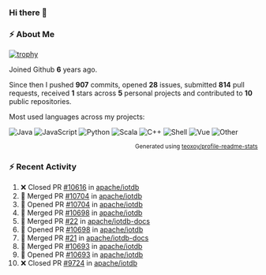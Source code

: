 ### Hi there 👋

### :zap: About Me

[![trophy](https://github-profile-trophy.vercel.app/?username=HTHou&theme=onedark)](https://github.com/ryo-ma/github-profile-trophy)
   
Joined Github **6** years ago.

Since then I pushed **907** commits, opened **28** issues, submitted **814** pull requests, received **1** stars across **5** personal projects and contributed to **10** public repositories.

Most used languages across my projects:

![Java](https://img.shields.io/static/v1?style=flat-square&label=%E2%A0%80&color=555&labelColor=%23b07219&message=Java%EF%B8%B194.4%25)
![JavaScript](https://img.shields.io/static/v1?style=flat-square&label=%E2%A0%80&color=555&labelColor=%23f1e05a&message=JavaScript%EF%B8%B11.4%25)
![Python](https://img.shields.io/static/v1?style=flat-square&label=%E2%A0%80&color=555&labelColor=%233572A5&message=Python%EF%B8%B10.7%25)
![Scala](https://img.shields.io/static/v1?style=flat-square&label=%E2%A0%80&color=555&labelColor=%23c22d40&message=Scala%EF%B8%B10.6%25)
![C++](https://img.shields.io/static/v1?style=flat-square&label=%E2%A0%80&color=555&labelColor=%23f34b7d&message=C%2B%2B%EF%B8%B10.6%25)
![Shell](https://img.shields.io/static/v1?style=flat-square&label=%E2%A0%80&color=555&labelColor=%2389e051&message=Shell%EF%B8%B10.4%25)
![Vue](https://img.shields.io/static/v1?style=flat-square&label=%E2%A0%80&color=555&labelColor=%2341b883&message=Vue%EF%B8%B10.3%25)
![Other](https://img.shields.io/static/v1?style=flat-square&label=%E2%A0%80&color=555&labelColor=%23ededed&message=Other%EF%B8%B11.2%25)

<p align="right"><sub>Generated using <a href="https://github.com/marketplace/actions/profile-readme-stats">teoxoy/profile-readme-stats</a></sub></p>


<!--![](https://github.com/HTHou/HTHou/blob/output/github-contribution-grid-snake.svg)-->

<!--![Haonan Hou's github stats](https://github-readme-stats.vercel.app/api?username=HTHou&count_private=true&show_icons=true&theme=onedark)-->

<!--![Haonan Hou's wakatime stats](https://github-readme-stats.vercel.app/api/wakatime?username=HTHou&layout=compact&theme=onedark)-->

<!--![Top Langs](https://github-readme-stats.vercel.app/api/top-langs/?username=HTHou&theme=onedark&layout=compact)-->

### :zap: Recent Activity
<!--START_SECTION:activity-->
1. ❌ Closed PR [#10616](https://github.com/apache/iotdb/pull/10616) in [apache/iotdb](https://github.com/apache/iotdb)
2. 🎉 Merged PR [#10704](https://github.com/apache/iotdb/pull/10704) in [apache/iotdb](https://github.com/apache/iotdb)
3. 💪 Opened PR [#10704](https://github.com/apache/iotdb/pull/10704) in [apache/iotdb](https://github.com/apache/iotdb)
4. 🎉 Merged PR [#10698](https://github.com/apache/iotdb/pull/10698) in [apache/iotdb](https://github.com/apache/iotdb)
5. 🎉 Merged PR [#22](https://github.com/apache/iotdb-docs/pull/22) in [apache/iotdb-docs](https://github.com/apache/iotdb-docs)
6. 💪 Opened PR [#10698](https://github.com/apache/iotdb/pull/10698) in [apache/iotdb](https://github.com/apache/iotdb)
7. 🎉 Merged PR [#21](https://github.com/apache/iotdb-docs/pull/21) in [apache/iotdb-docs](https://github.com/apache/iotdb-docs)
8. 🎉 Merged PR [#10693](https://github.com/apache/iotdb/pull/10693) in [apache/iotdb](https://github.com/apache/iotdb)
9. 💪 Opened PR [#10693](https://github.com/apache/iotdb/pull/10693) in [apache/iotdb](https://github.com/apache/iotdb)
10. ❌ Closed PR [#9724](https://github.com/apache/iotdb/pull/9724) in [apache/iotdb](https://github.com/apache/iotdb)
<!--END_SECTION:activity-->

<!--
**HTHou/HTHou** is a ✨ _special_ ✨ repository because its `README.md` (this file) appears on your GitHub profile.

Here are some ideas to get you started:

- 🔭 I’m currently working on ...
- 🌱 I’m currently learning ...
- 👯 I’m looking to collaborate on ...
- 🤔 I’m looking for help with ...
- 💬 Ask me about ...
- 📫 How to reach me: ...
- 😄 Pronouns: ...
- ⚡ Fun fact: ...
-->
